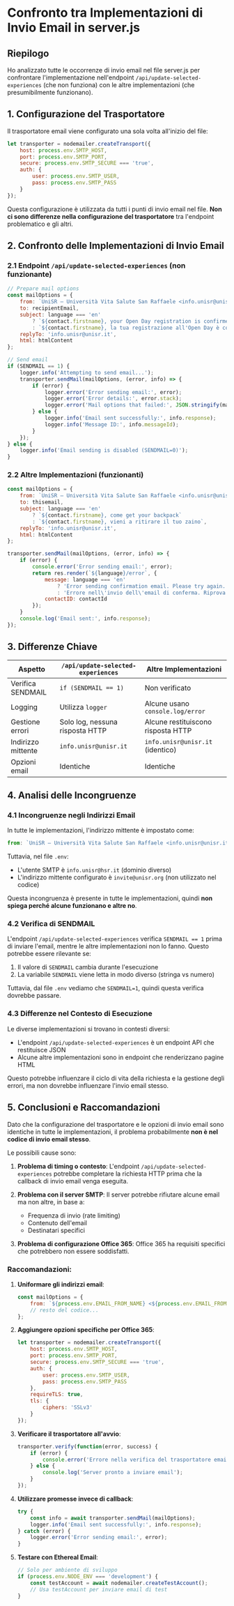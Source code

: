 # Confronto tra Implementazioni di Invio Email in server.js

## Riepilogo

Ho analizzato tutte le occorrenze di invio email nel file server.js per confrontare l'implementazione nell'endpoint `/api/update-selected-experiences` (che non funziona) con le altre implementazioni (che presumibilmente funzionano).

## 1. Configurazione del Trasportatore

Il trasportatore email viene configurato una sola volta all'inizio del file:

```javascript
let transporter = nodemailer.createTransport({
    host: process.env.SMTP_HOST,
    port: process.env.SMTP_PORT,
    secure: process.env.SMTP_SECURE === 'true',
    auth: {
        user: process.env.SMTP_USER,
        pass: process.env.SMTP_PASS
    }
});
```

Questa configurazione è utilizzata da tutti i punti di invio email nel file. **Non ci sono differenze nella configurazione del trasportatore** tra l'endpoint problematico e gli altri.

## 2. Confronto delle Implementazioni di Invio Email

### 2.1 Endpoint `/api/update-selected-experiences` (non funzionante)

```javascript
// Prepare mail options
const mailOptions = {
    from: `UniSR – Università Vita Salute San Raffaele <info.unisr@unisr.it>`,
    to: recipientEmail,
    subject: language === 'en'
        ? `${contact.firstname}, your Open Day registration is confirmed`
        : `${contact.firstname}, la tua registrazione all'Open Day è confermata`,
    replyTo: 'info.unisr@unisr.it',
    html: htmlContent
};

// Send email
if (SENDMAIL == 1) {
    logger.info('Attempting to send email...');
    transporter.sendMail(mailOptions, (error, info) => {
        if (error) {
            logger.error('Error sending email:', error);
            logger.error('Error details:', error.stack);
            logger.error('Mail options that failed:', JSON.stringify(mailOptions, null, 2));
        } else {
            logger.info('Email sent successfully:', info.response);
            logger.info('Message ID:', info.messageId);
        }
    });
} else {
    logger.info('Email sending is disabled (SENDMAIL=0)');
}
```

### 2.2 Altre Implementazioni (funzionanti)

```javascript
const mailOptions = {
    from: `UniSR – Università Vita Salute San Raffaele <info.unisr@unisr.it>`,
    to: thisemail,
    subject: language === 'en'
        ? `${contact.firstname}, come get your backpack`
        : `${contact.firstname}, vieni a ritirare il tuo zaino`,
    replyTo: 'info.unisr@unisr.it',
    html: htmlContent
};

transporter.sendMail(mailOptions, (error, info) => {
    if (error) {
        console.error('Error sending email:', error);
        return res.render(`${language}/error`, {
            message: language === 'en'
                ? 'Error sending confirmation email. Please try again.'
                : 'Errore nell\'invio dell\'email di conferma. Riprova.',
            contactID: contactId
        });
    }
    console.log('Email sent:', info.response);
});
```

## 3. Differenze Chiave

| Aspetto | `/api/update-selected-experiences` | Altre Implementazioni |
|---------|-----------------------------------|----------------------|
| Verifica SENDMAIL | `if (SENDMAIL == 1)` | Non verificato |
| Logging | Utilizza `logger` | Alcune usano `console.log/error` |
| Gestione errori | Solo log, nessuna risposta HTTP | Alcune restituiscono risposta HTTP |
| Indirizzo mittente | `info.unisr@unisr.it` | `info.unisr@unisr.it` (identico) |
| Opzioni email | Identiche | Identiche |

## 4. Analisi delle Incongruenze

### 4.1 Incongruenze negli Indirizzi Email

In tutte le implementazioni, l'indirizzo mittente è impostato come:
```javascript
from: `UniSR – Università Vita Salute San Raffaele <info.unisr@unisr.it>`
```

Tuttavia, nel file `.env`:
- L'utente SMTP è `info.unisr@hsr.it` (dominio diverso)
- L'indirizzo mittente configurato è `invite@unisr.org` (non utilizzato nel codice)

Questa incongruenza è presente in tutte le implementazioni, quindi **non spiega perché alcune funzionano e altre no**.

### 4.2 Verifica di SENDMAIL

L'endpoint `/api/update-selected-experiences` verifica `SENDMAIL == 1` prima di inviare l'email, mentre le altre implementazioni non lo fanno. Questo potrebbe essere rilevante se:

1. Il valore di `SENDMAIL` cambia durante l'esecuzione
2. La variabile `SENDMAIL` viene letta in modo diverso (stringa vs numero)

Tuttavia, dal file `.env` vediamo che `SENDMAIL=1`, quindi questa verifica dovrebbe passare.

### 4.3 Differenze nel Contesto di Esecuzione

Le diverse implementazioni si trovano in contesti diversi:
- L'endpoint `/api/update-selected-experiences` è un endpoint API che restituisce JSON
- Alcune altre implementazioni sono in endpoint che renderizzano pagine HTML

Questo potrebbe influenzare il ciclo di vita della richiesta e la gestione degli errori, ma non dovrebbe influenzare l'invio email stesso.

## 5. Conclusioni e Raccomandazioni

Dato che la configurazione del trasportatore e le opzioni di invio email sono identiche in tutte le implementazioni, il problema probabilmente **non è nel codice di invio email stesso**.

Le possibili cause sono:

1. **Problema di timing o contesto**: L'endpoint `/api/update-selected-experiences` potrebbe completare la richiesta HTTP prima che la callback di invio email venga eseguita.

2. **Problema con il server SMTP**: Il server potrebbe rifiutare alcune email ma non altre, in base a:
   - Frequenza di invio (rate limiting)
   - Contenuto dell'email
   - Destinatari specifici

3. **Problema di configurazione Office 365**: Office 365 ha requisiti specifici che potrebbero non essere soddisfatti.

### Raccomandazioni:

1. **Uniformare gli indirizzi email**:
   ```javascript
   const mailOptions = {
       from: `${process.env.EMAIL_FROM_NAME} <${process.env.EMAIL_FROM_ADDRESS}>`,
       // resto del codice...
   };
   ```

2. **Aggiungere opzioni specifiche per Office 365**:
   ```javascript
   let transporter = nodemailer.createTransport({
       host: process.env.SMTP_HOST,
       port: process.env.SMTP_PORT,
       secure: process.env.SMTP_SECURE === 'true',
       auth: {
           user: process.env.SMTP_USER,
           pass: process.env.SMTP_PASS
       },
       requireTLS: true,
       tls: {
           ciphers: 'SSLv3'
       }
   });
   ```

3. **Verificare il trasportatore all'avvio**:
   ```javascript
   transporter.verify(function(error, success) {
       if (error) {
           console.error('Errore nella verifica del trasportatore email:', error);
       } else {
           console.log('Server pronto a inviare email');
       }
   });
   ```

4. **Utilizzare promesse invece di callback**:
   ```javascript
   try {
       const info = await transporter.sendMail(mailOptions);
       logger.info('Email sent successfully:', info.response);
   } catch (error) {
       logger.error('Error sending email:', error);
   }
   ```

5. **Testare con Ethereal Email**:
   ```javascript
   // Solo per ambiente di sviluppo
   if (process.env.NODE_ENV === 'development') {
       const testAccount = await nodemailer.createTestAccount();
       // Usa testAccount per inviare email di test
   }